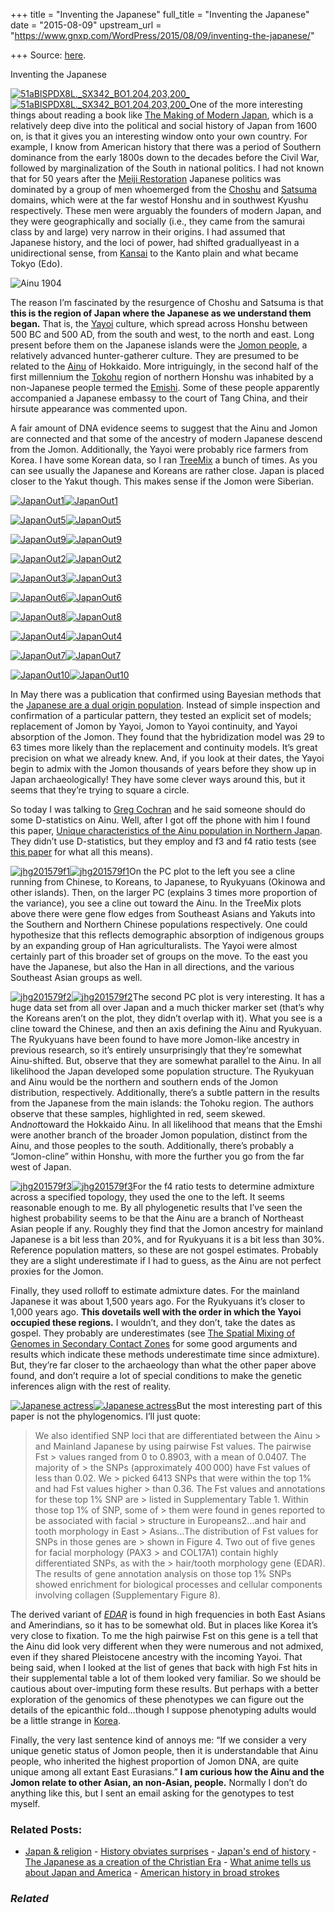 +++
title = "Inventing the Japanese"
full_title = "Inventing the Japanese"
date = "2015-08-09"
upstream_url = "https://www.gnxp.com/WordPress/2015/08/09/inventing-the-japanese/"

+++
Source: [here](https://www.gnxp.com/WordPress/2015/08/09/inventing-the-japanese/).

Inventing the Japanese

[![51aBlSPDX8L.\_SX342_BO1,204,203,200\_](https://i0.wp.com/www.unz.com/wp-content/uploads/2015/08/51aBlSPDX8L._SX342_BO1204203200_1-206x300.jpg?resize=206%2C300)![51aBlSPDX8L.\_SX342_BO1,204,203,200\_](https://i0.wp.com/www.unz.com/wp-content/uploads/2015/08/51aBlSPDX8L._SX342_BO1204203200_1-206x300.jpg?resize=206%2C300)](https://www.amazon.com/exec/obidos/ASIN/0674009916/geneexpressio-20)One of the more interesting things about reading a book like [The Making of Modern Japan](https://www.amazon.com/exec/obidos/ASIN/0674009916/geneexpressio-20), which is a relatively deep dive into the political and social history of Japan from 1600 on, is that it gives you an interesting window onto your own country. For example, I know from American history that there was a period of Southern dominance from the early 1800s down to the decades before the Civil War, followed by marginalization of the South in national politics. I had not known that for 50 years after the [Meiji Restoration](https://en.wikipedia.org/wiki/Meiji_Restoration) Japanese politics was dominated by a group of men whoemerged from the [Choshu](https://en.wikipedia.org/wiki/Ch%C5%8Dsh%C5%AB_Domain) and [Satsuma](https://en.wikipedia.org/wiki/Satsuma_Domain) domains, which were at the far westof Honshu and in southwest Kyushu respectively. These men were arguably the founders of modern Japan, and they were geographically and socially (i.e., they came from the samurai class by and large) very narrow in their origins. I had assumed that Japanese history, and the loci of power, had shifted graduallyeast in a unidirectional sense, from [Kansai](https://en.wikipedia.org/wiki/Kansai_region) to the Kanto plain and what became Tokyo (Edo).

![Ainu 1904](https://i0.wp.com/www.unz.com/wp-content/uploads/2015/08/AinuGroup-295x300.jpg?resize=295%2C300)

The reason I’m fascinated by the resurgence of Choshu and Satsuma is that **this is the region of Japan where the Japanese as we understand them began.** That is, the [Yayoi](https://en.wikipedia.org/wiki/Yayoi_period#Origin_of_the_Yayoi_people) culture, which spread across Honshu between 500 BC and 500 AD, from the south and west, to the north and east. Long present before them on the Japanese islands were the [Jomon people](https://en.wikipedia.org/wiki/J%C5%8Dmon_period), a relatively advanced hunter-gatherer culture. They are presumed to be related to the [Ainu](https://en.wikipedia.org/wiki/Ainu_people) of Hokkaido. More intriguingly, in the second half of the first millennium the [Tokohu](https://en.wikipedia.org/wiki/T%C5%8Dhoku_region) region of northern Honshu was inhabited by a non-Japanese people termed the [Emishi](https://en.wikipedia.org/wiki/Emishi). Some of these people apparently accompanied a Japanese embassy to the court of Tang China, and their hirsute appearance was commented upon.

A fair amount of DNA evidence seems to suggest that the Ainu and Jomon are connected and that some of the ancestry of modern Japanese descend from the Jomon. Additionally, the Yayoi were probably rice farmers from Korea. I have some Korean data, so I ran [TreeMix](journals.plos.org/plosgenetics/article?id=10.1371/journal.pgen.1002967) a bunch of times. As you can see usually the Japanese and Koreans are rather close. Japan is placed closer to the Yakut though. This makes sense if the Jomon were Siberian.

[![JapanOut1](https://i0.wp.com/www.unz.com/wp-content/uploads/2015/08/JapanOut1-150x115.jpg?resize=150%2C115)![JapanOut1](https://i0.wp.com/www.unz.com/wp-content/uploads/2015/08/JapanOut1-150x115.jpg?resize=150%2C115)](https://i0.wp.com/www.unz.com/wp-content/uploads/2015/08/JapanOut1.jpg)

[![JapanOut5](https://i0.wp.com/www.unz.com/wp-content/uploads/2015/08/JapanOut5-150x115.jpg?resize=150%2C115)![JapanOut5](https://i0.wp.com/www.unz.com/wp-content/uploads/2015/08/JapanOut5-150x115.jpg?resize=150%2C115)](https://i0.wp.com/www.unz.com/wp-content/uploads/2015/08/JapanOut5.jpg)

[![JapanOut9](https://i0.wp.com/www.unz.com/wp-content/uploads/2015/08/JapanOut9-150x115.jpg?resize=150%2C115)![JapanOut9](https://i0.wp.com/www.unz.com/wp-content/uploads/2015/08/JapanOut9-150x115.jpg?resize=150%2C115)](https://i0.wp.com/www.unz.com/wp-content/uploads/2015/08/JapanOut9.jpg)

[![JapanOut2](https://i0.wp.com/www.unz.com/wp-content/uploads/2015/08/JapanOut2-150x115.jpg?resize=150%2C115)![JapanOut2](https://i0.wp.com/www.unz.com/wp-content/uploads/2015/08/JapanOut2-150x115.jpg?resize=150%2C115)](https://i0.wp.com/www.unz.com/wp-content/uploads/2015/08/JapanOut2.jpg)

[![JapanOut3](https://i0.wp.com/www.unz.com/wp-content/uploads/2015/08/JapanOut3-150x115.jpg?resize=150%2C115)![JapanOut3](https://i0.wp.com/www.unz.com/wp-content/uploads/2015/08/JapanOut3-150x115.jpg?resize=150%2C115)](https://i0.wp.com/www.unz.com/wp-content/uploads/2015/08/JapanOut3.jpg)

[![JapanOut6](https://i0.wp.com/www.unz.com/wp-content/uploads/2015/08/JapanOut6-150x115.jpg?resize=150%2C115)![JapanOut6](https://i0.wp.com/www.unz.com/wp-content/uploads/2015/08/JapanOut6-150x115.jpg?resize=150%2C115)](https://i0.wp.com/www.unz.com/wp-content/uploads/2015/08/JapanOut6.jpg)

[![JapanOut8](https://i0.wp.com/www.unz.com/wp-content/uploads/2015/08/JapanOut8-150x115.jpg?resize=150%2C115)![JapanOut8](https://i0.wp.com/www.unz.com/wp-content/uploads/2015/08/JapanOut8-150x115.jpg?resize=150%2C115)](https://i0.wp.com/www.unz.com/wp-content/uploads/2015/08/JapanOut8.jpg)

[![JapanOut4](https://i0.wp.com/www.unz.com/wp-content/uploads/2015/08/JapanOut4-150x115.jpg?resize=150%2C115)![JapanOut4](https://i0.wp.com/www.unz.com/wp-content/uploads/2015/08/JapanOut4-150x115.jpg?resize=150%2C115)](https://i0.wp.com/www.unz.com/wp-content/uploads/2015/08/JapanOut4.jpg)

[![JapanOut7](https://i0.wp.com/www.unz.com/wp-content/uploads/2015/08/JapanOut7-150x115.jpg?resize=150%2C115)![JapanOut7](https://i0.wp.com/www.unz.com/wp-content/uploads/2015/08/JapanOut7-150x115.jpg?resize=150%2C115)](https://i0.wp.com/www.unz.com/wp-content/uploads/2015/08/JapanOut7.jpg)

[![JapanOut10](https://i0.wp.com/www.unz.com/wp-content/uploads/2015/08/JapanOut10-150x115.jpg?resize=150%2C115)![JapanOut10](https://i0.wp.com/www.unz.com/wp-content/uploads/2015/08/JapanOut10-150x115.jpg?resize=150%2C115)](https://i0.wp.com/www.unz.com/wp-content/uploads/2015/08/JapanOut10.jpg)

In May there was a publication that confirmed using Bayesian methods that the [Japanese are a dual origin population](http://mbe.oxfordjournals.org/content/32/6/1533). Instead of simple inspection and confirmation of a particular pattern, they tested an explicit set of models; replacement of Jomon by Yayoi, Jomon to Yayoi continuity, and Yayoi absorption of the Jomon. They found that the hybridization model was 29 to 63 times more likely than the replacement and continuity models. It’s great precision on what we already knew. And, if you look at their dates, the Yayoi begin to admix with the Jomon thousands of years before they show up in Japan archaeologically! They have some clever ways around this, but it seems that they’re trying to square a circle.

So today I was talking to [Greg Cochran](https://westhunt.wordpress.com/) and he said someone should do some D-statistics on Ainu. Well, after I got off the phone with him I found this paper, [Unique characteristics of the Ainu population in Northern Japan](http://www.nature.com/jhg/journal/vaop/ncurrent/abs/jhg201579a.html). They didn’t use D-statistics, but they employ and f3 and f4 ratio tests (see [this paper](//genetics.med.harvard.edu/reich/Reich_Lab/Welcome_files/2012_Patterson_AncientAdmixture_Genetics.pdf%22) for what all this means).

[![jhg201579f1](https://i0.wp.com/www.unz.com/wp-content/uploads/2015/08/jhg201579f1-300x243.jpeg?resize=300%2C243)![jhg201579f1](https://i0.wp.com/www.unz.com/wp-content/uploads/2015/08/jhg201579f1-300x243.jpeg?resize=300%2C243)](http://www.nature.com/jhg/journal/vaop/ncurrent/abs/jhg201579a.html)On the PC plot to the left you see a cline running from Chinese, to Koreans, to Japanese, to Ryukyuans (Okinowa and other islands). Then, on the larger PC (explains 3 times more proportion of the variance), you see a cline out toward the Ainu. In the TreeMix plots above there were gene flow edges from Southeast Asians and Yakuts into the Southern and Northern Chinese populations respectively. One could hypothesize that this reflects demographic absorption of indigenous groups by an expanding group of Han agriculturalists. The Yayoi were almost certainly part of this broader set of groups on the move. To the east you have the Japanese, but also the Han in all directions, and the various Southeast Asian groups as well.

[![jhg201579f2](https://i0.wp.com/www.unz.com/wp-content/uploads/2015/08/jhg201579f2.jpeg?resize=335%2C535)![jhg201579f2](https://i0.wp.com/www.unz.com/wp-content/uploads/2015/08/jhg201579f2.jpeg?resize=335%2C535)](http://www.nature.com/jhg/journal/vaop/ncurrent/abs/jhg201579a.html)The second PC plot is very interesting. It has a huge data set from all over Japan and a much thicker marker set (that’s why the Koreans aren’t on the plot, they didn’t overlap with it). What you see is a cline toward the Chinese, and then an axis defining the Ainu and Ryukyuan. The Ryukyuans have been found to have more Jomon-like ancestry in previous research, so it’s entirely unsurprisingly that they’re somewhat Ainu-shifted. But, observe that they are somewhat parallel to the Ainu. In all likelihood the Japan developed some population structure. The Ryukyuan and Ainu would be the northern and southern ends of the Jomon distribution, respectively. Additionally, there’s a subtle pattern in the results from the Japanese from the main islands: the Tohoku region. The authors observe that these samples, highlighted in red, seem skewed. And*not*toward the Hokkaido Ainu. In all likelihood that means that the Emshi were another branch of the broader Jomon population, distinct from the Ainu, and those peoples to the south. Additionally, there’s probably a “Jomon-cline” within Honshu, with more the further you go from the far west of Japan.

[![jhg201579f3](https://i0.wp.com/www.unz.com/wp-content/uploads/2015/08/jhg201579f3.jpeg?resize=376%2C193)![jhg201579f3](https://i0.wp.com/www.unz.com/wp-content/uploads/2015/08/jhg201579f3.jpeg?resize=376%2C193)](http://www.nature.com/jhg/journal/vaop/ncurrent/abs/jhg201579a.html)For the f4 ratio tests to determine admixture across a specified topology, they used the one to the left. It seems reasonable enough to me. By all phylogenetic results that I’ve seen the highest probability seems to be that the Ainu are a branch of Northeast Asian people if any. Roughly they find that the Jomon ancestry for mainland Japanese is a bit less than 20%, and for Ryukyuans it is a bit less than 30%. Reference population matters, so these are not gospel estimates. Probably they are a slight underestimate if I had to guess, as the Ainu are not perfect proxies for the Jomon.

Finally, they used rolloff to estimate admixture dates. For the mainland Japanese it was about 1,500 years ago. For the Ryukyuans it’s closer to 1,000 years ago. **This dovetails well with the order in which the Yayoi occupied these regions.** I wouldn’t, and they don’t, take the dates as gospel. They probably are underestimates (see [The Spatial Mixing of Genomes in Secondary Contact Zones](http://www.genetics.org/content/early/2015/07/22/genetics.115.179838.abstract) for some good arguments and results which indicate these methods underestimate time since admixture). But, they’re far closer to the archaeology than what the other paper above found, and don’t require a lot of special conditions to make the genetic inferences align with the rest of reality.

[![Japanese actress](https://i0.wp.com/www.unz.com/wp-content/uploads/2015/08/Japanese-actress.jpg?resize=300%2C267)![Japanese actress](https://i0.wp.com/www.unz.com/wp-content/uploads/2015/08/Japanese-actress.jpg?resize=300%2C267)](https://i0.wp.com/www.unz.com/wp-content/uploads/2015/08/Japanese-actress.jpg)But the most interesting part of this paper is not the phylogenomics. I’ll just quote:

> We also identified SNP loci that are differentiated between the Ainu > and Mainland Japanese by using pairwise Fst values. The pairwise Fst > values ranged from 0 to 0.8903, with a mean of 0.0407. The majority of > the SNPs (approximately 400 000) have Fst values of less than 0.02. We > picked 6413 SNPs that were within the top 1% and had Fst values higher > than 0.36. The Fst values and annotations for these top 1% SNP are > listed in Supplementary Table 1. Within those top 1% of SNP, some of > them were found in genes reported to be associated with facial > structure in Europeans2…and hair and tooth morphology in East > Asians…The distribution of Fst values for SNPs in those genes are > shown in Figure 4. Two out of five genes for facial morphology (PAX3 > and COL17A1) contain highly differentiated SNPs, as with the > hair/tooth morphology gene (EDAR). The results of gene annotation analysis on those top 1% SNPs showed enrichment for biological processes and cellular components involving collagen (Supplementary Figure 8).

The derived variant of [*EDAR*](http://browser.1000genomes.org/Homo_sapiens/Variation/Population?db=core;r=2:109513101-109514101;v=rs3827760;vdb=variation;vf=2877152) is found in high frequencies in both East Asians and Amerindians, so it has to be somewhat old. But in places like Korea it’s very close to fixation. To me the high pairwise Fst on this gene is a tell that the Ainu did look very different when they were numerous and not admixed, even if they shared Pleistocene ancestry with the incoming Yayoi. That being said, when I looked at the list of genes that back with high Fst hits in their supplemental table a lot of them looked very familiar. So we should be cautious about over-imputing form these results. But perhaps with a better exploration of the genomics of these phenotypes we can figure out the details of the epicanthic fold…though I suppose phenotyping adults would be a little strange in [Korea](https://en.wikipedia.org/wiki/Blepharoplasty#Society_and_culture).

Finally, the very last sentence kind of annoys me: “If we consider a very unique genetic status of Jomon people, then it is understandable that Ainu people, who inherited the highest proportion of Jomon DNA, are quite unique among all extant East Eurasians.” **I am curious how the Ainu and the Jomon relate to other Asian, an non-Asian, people.** Normally I don’t do anything like this, but I sent an email asking for the genotypes to test myself.

### Related Posts:

- [Japan &
  religion](https://www.gnxp.com/WordPress/2006/09/14/japan-religion/) - [History obviates
  surprises](https://www.gnxp.com/WordPress/2011/11/21/history-obviates-surprises/) - [Japan's end of
  history](https://www.gnxp.com/WordPress/2010/10/16/japans-end-of-history/) - [The Japanese as a creation of the Christian
  Era](https://www.gnxp.com/WordPress/2021/09/18/the-japanese-as-a-creation-of-the-christian-era/) - [What anime tells us about Japan and
  America](https://www.gnxp.com/WordPress/2011/11/30/what-anime-tells-us-about-japan-and-america/) - [American history in broad
  strokes](https://www.gnxp.com/WordPress/2011/01/27/american-history-in-broad-strokes/)

### *Related*

[](https://www.addtoany.com/add_to/facebook?linkurl=https%3A%2F%2Fwww.gnxp.com%2FWordPress%2F2015%2F08%2F09%2Finventing-the-japanese%2F&linkname=Inventing%20the%20Japanese "Facebook")[](https://www.addtoany.com/add_to/twitter?linkurl=https%3A%2F%2Fwww.gnxp.com%2FWordPress%2F2015%2F08%2F09%2Finventing-the-japanese%2F&linkname=Inventing%20the%20Japanese "Twitter")[](https://www.addtoany.com/add_to/email?linkurl=https%3A%2F%2Fwww.gnxp.com%2FWordPress%2F2015%2F08%2F09%2Finventing-the-japanese%2F&linkname=Inventing%20the%20Japanese "Email")[](https://www.addtoany.com/share)

